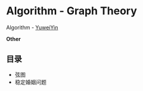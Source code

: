 # Algorithm - Graph Theory

Algorithm - [YuweiYin](https://github.com/YuweiYin)

**Other**

## 目录

- 弦图
- 稳定婚姻问题
